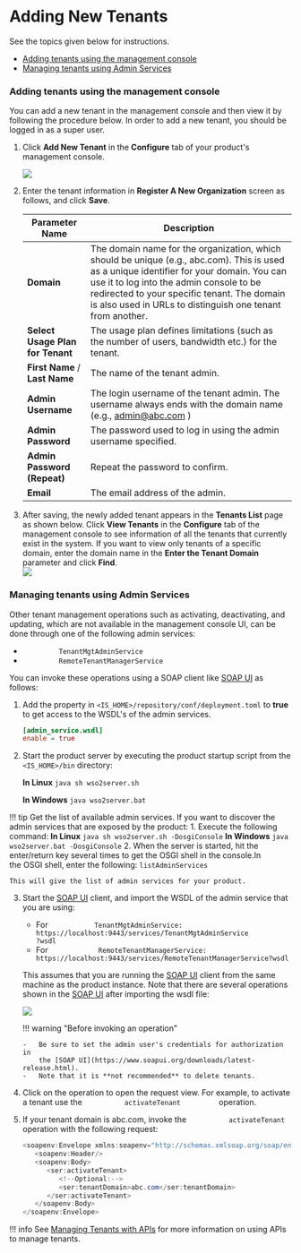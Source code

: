 # Adding New Tenants

See the topics given below for instructions.

-   [Adding tenants using the management
    console](#adding-tenants-using-the-management-console)
-   [Managing tenants using Admin
    Services](#managing-tenants-using-admin-services)

### Adding tenants using the management console

You can add a new tenant in the management console and then view it by
following the procedure below. In order to add a new tenant, you should
be logged in as a super user.

1.  Click **Add New Tenant** in the **Configure** tab of your product's
    management console.

    ![](../assets/img/53125481/53287366.png)

2.  Enter the tenant information in **Register A New Organization**
    screen as follows, and click **Save**.

    | Parameter Name                   | Description                                                                                                                                                                                                                                                                                       |
    |----------------------------------|---------------------------------------------------------------------------------------------------------------------------------------------------------------------------------------------------------------------------------------------------------------------------------------------------|
    | **Domain**                       | The domain name for the organization, which should be unique (e.g., abc.com). This is used as a unique identifier for your domain. You can use it to log into the admin console to be redirected to your specific tenant. The domain is also used in URLs to distinguish one tenant from another. |
    | **Select Usage Plan for Tenant** | The usage plan defines limitations (such as the number of users, bandwidth etc.) for the tenant.                                                                                                                                                                                                  |
    | **First Name** / **Last Name**   | The name of the tenant admin.                                                                                                                                                                                                                                                                     |
    | **Admin Username**               | The login username of the tenant admin. The username always ends with the domain name (e.g., admin@abc.com )                                                                                                                                                                                      |
    | **Admin Password**               | The password used to log in using the admin username specified.                                                                                                                                                                                                                                   |
    | **Admin Password (Repeat)**      | Repeat the password to confirm.                                                                                                                                                                                                                                                                   |
    | **Email**                        | The email address of the admin.                                                                                                                                                                                                                                                                   |

3.  After saving, the newly added tenant appears in the **Tenants List**
    page as shown below. Click **View Tenants** in the **Configure** tab
    of the management console to see information of all the tenants that
    currently exist in the system. If you want to view only tenants of a
    specific domain, enter the domain name in the **Enter the Tenant
    Domain** parameter and click **Find**.  
    ![](../assets/img/53125481/87718672.png) 

### Managing tenants using Admin Services

Other tenant management operations such as activating, deactivating, and
updating, which are not available in the management console UI, can be
done through one of the following admin services:

-   `          TenantMgtAdminService         `
-   `          RemoteTenantManagerService         `

You can invoke these operations using a SOAP client like [SOAP UI](https://www.soapui.org/downloads/latest-release.html) as
follows:

1.  Add the property in `<IS_HOME>/repository/conf/deployment.toml` to
    **true** to get access to the WSDL's of the admin services.
    
    ``` toml  
    [admin_service.wsdl]
    enable = true
    ```
2.  Start the product server by executing the product startup script
    from the ` <IS_HOME>/bin ` directory:

    **In Linux**
        ``` java
            sh wso2server.sh
        ```

    **In Windows**
        ``` java
            wso2server.bat
        ```

!!! tip 
    Get the list of available admin services. 
    If you want to discover the admin services that are exposed by the
    product: 
        1. Execute the following command:
            **In Linux**
                ``` java
                        sh wso2server.sh -DosgiConsole
                ```
            **In Windows**
                ``` java
                        wso2server.bat -DosgiConsole
                ```
        2.  When the server is started, hit the enter/return key several
            times to get the OSGI shell in the console.In the OSGI shell, enter the following:
                ```
                        listAdminServices
                ```
    
    This will give the list of admin services for your product.


3.  Start the [SOAP UI](https://www.soapui.org/downloads/latest-release.html) client, and import the WSDL of the admin service
    that you are using:

    -   For
        `            TenantMgtAdminService:                                                      https://localhost:9443/services/TenantMgtAdminService                           `
        `                           ?wsdl                         `
    -   For
        `             RemoteTenantManagerService:                           https://localhost:9443/services/RemoteTenantManagerService?wsdl                         `

    This assumes that you are running the [SOAP UI](https://www.soapui.org/downloads/latest-release.html) client from the same
    machine as the product instance. Note that there are several
    operations shown in the [SOAP UI](https://www.soapui.org/downloads/latest-release.html) after importing the wsdl file:

    ![](../assets/img/53125481/92516206.png) 

    !!! warning "Before invoking an operation"
    
        -   Be sure to set the admin user's credentials for authorization in
            the [SOAP UI](https://www.soapui.org/downloads/latest-release.html).
        -   Note that it is **not recommended** to delete tenants.
    

4.  Click on the operation to open the request view. For example, to
    activate a tenant use the `           activateTenant          `
    operation.

5.  If your tenant domain is abc.com, invoke the
    `           activateTenant          ` operation with the following
    request:

    ``` java
    <soapenv:Envelope xmlns:soapenv="http://schemas.xmlsoap.org/soap/envelope/" xmlns:ser="http://services.mgt.tenant.carbon.wso2.org">
       <soapenv:Header/>
       <soapenv:Body>
          <ser:activateTenant>
             <!--Optional:-->
             <ser:tenantDomain>abc.com</ser:tenantDomain>
          </ser:activateTenant>
       </soapenv:Body>
    </soapenv:Envelope>
    ```

!!! info 
    See [Managing Tenants with APIs](../../develop/managing-tenants-with-apis)
    for more information on using APIs to manage tenants.